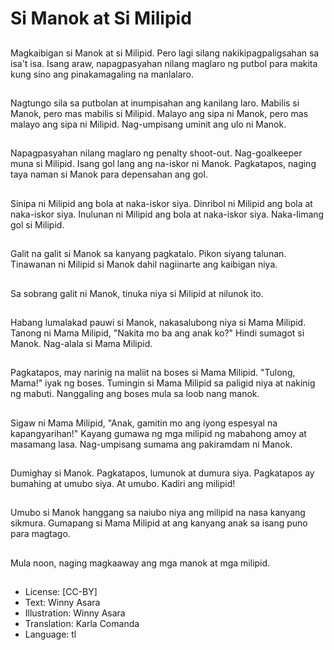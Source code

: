 # Si Manok at Si Milipid

##
Magkaibigan si Manok at si Milipid. Pero lagi silang nakikipagpaligsahan sa isa't isa. Isang araw, napagpasyahan nilang maglaro ng putbol para makita kung sino ang pinakamagaling na manlalaro.

##
Nagtungo sila sa putbolan at inumpisahan ang kanilang laro. Mabilis si Manok, pero mas mabilis si Milipid. Malayo ang sipa ni Manok, pero mas malayo ang sipa ni Milipid. Nag-umpisang uminit ang ulo ni Manok.

##
Napagpasyahan nilang maglaro ng penalty shoot-out. Nag-goalkeeper muna si Milipid. Isang gol lang ang na-iskor ni Manok. Pagkatapos, naging taya naman si Manok para depensahan ang gol.

##
Sinipa ni Milipid ang bola at naka-iskor siya. Dinribol ni Milipid ang bola at naka-iskor siya. Inulunan ni Milipid ang bola at naka-iskor siya. Naka-limang gol si Milipid. 

##
Galit na galit si Manok sa kanyang pagkatalo. Pikon siyang talunan. Tinawanan ni Milipid si Manok dahil nagiinarte ang kaibigan niya.

##
Sa sobrang galit ni Manok, tinuka niya si Milipid at nilunok ito.

##
Habang lumalakad pauwi si Manok, nakasalubong niya si Mama Milipid. Tanong ni Mama Milipid, "Nakita mo ba ang anak ko?" Hindi sumagot si Manok. Nag-alala si Mama Milipid.

##
Pagkatapos, may narinig na maliit na boses si Mama Milipid. "Tulong, Mama!" iyak ng boses. Tumingin si Mama Milipid sa paligid niya at nakinig ng mabuti. Nanggaling ang boses mula sa loob nang manok.

##
Sigaw ni Mama Milipid, "Anak, gamitin mo ang iyong espesyal na kapangyarihan!" Kayang gumawa ng mga milipid ng mabahong amoy at masamang lasa. Nag-umpisang sumama ang pakiramdam ni Manok.

##
Dumighay si Manok. Pagkatapos, lumunok at dumura siya. Pagkatapos ay bumahing at umubo siya. At umubo. Kadiri ang milipid!

##
Umubo si Manok hanggang sa naiubo niya ang milipid na nasa kanyang sikmura. Gumapang si Mama Milipid at ang kanyang anak sa isang puno para magtago.

##
Mula noon, naging magkaaway ang mga manok at mga milipid. 

##
* License: [CC-BY]
* Text: Winny Asara
* Illustration: Winny Asara
* Translation: Karla Comanda
* Language: tl
